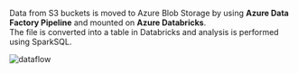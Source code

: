 Data from S3 buckets is moved to Azure Blob Storage by using <b> Azure Data Factory Pipeline</b> and mounted on <b>Azure Databricks</b>.  
The file is converted into a table in Databricks and analysis is performed using SparkSQL.



![dataflow](https://user-images.githubusercontent.com/35755621/224548693-9cf597be-6c07-4b51-b137-838b0bb1d9e3.png)
